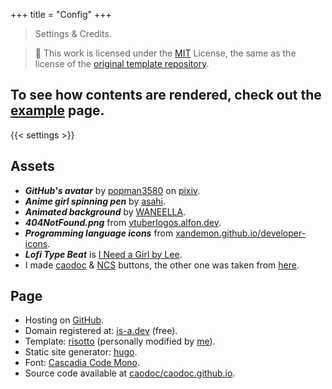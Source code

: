 +++
title = "Config"
+++

> Settings & Credits.

> 🧾 This work is licensed under the [MIT](https://github.com/caodoc/caodoc.github.io/blob/main/LICENSE.txt) License, the same as the license of the [original template repository](https://github.com/joeroe/risotto/blob/main/LICENSE).

## To see how contents are rendered, check out the [example](/example) page.

{{< settings >}}

## Assets
+ ***GitHub's avatar*** by [popman3580](https://www.pixiv.net/en/users/4403712) on [pixiv](https://pixiv.net).
+ ***Anime girl spinning pen*** by [asahi](https://imgur.com/asahi-wKjtZg3).
+ ***Animated background*** by [WANEELLA](https://waneella.tumblr.com/).
+ ***404NotFound.png*** from [vtuberlogos.alfon.dev](https://vtuberlogos.alfon.dev/).
+ ***Programming language icons*** from [xandemon.github.io/developer-icons](https://xandemon.github.io/developer-icons/).
+ ***Lofi Type Beat*** is [I Need a Girl by Lee](https://www.youtube.com/watch?v=xVf4Zk8CBj0).
+ I made [caodoc](/assets/caodoc-webring.png) & [NCS](/assets/ncs.gif) buttons, the other one was taken from [here](https://cyber.dabamos.de/88x31/).

## Page
+ Hosting on [GitHub](https://pages.github.com).
+ Domain registered at: [is-a.dev](https://is-a.dev) (free).
+ Template: [risotto](https://github.com/joeroe/risotto) (personally modified by [me](https://github.com/caodoc)).
+ Static site generator: [hugo](https://gohugo.io).
+ Font: [Cascadia Code Mono](https://github.com/microsoft/cascadia-code).
+ Source code available at [caodoc/caodoc.github.io](https://github.com/caodoc/caodoc.github.io).